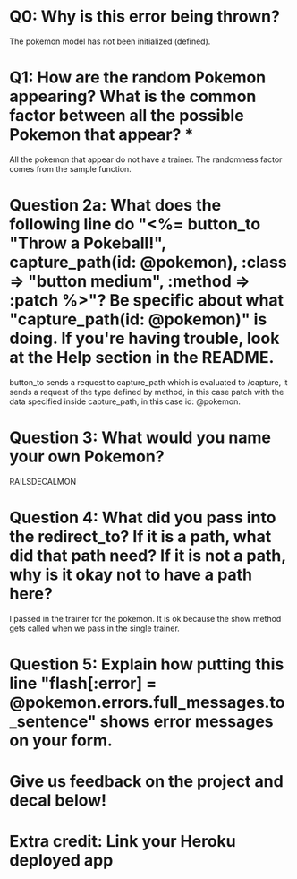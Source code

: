 # Q0: Why is this error being thrown?
The pokemon model has not been initialized (defined).

# Q1: How are the random Pokemon appearing? What is the common factor between all the possible Pokemon that appear? *
All the pokemon that appear do not have a trainer. The randomness factor comes from the sample function.

# Question 2a: What does the following line do "<%= button_to "Throw a Pokeball!", capture_path(id: @pokemon), :class => "button medium", :method => :patch %>"? Be specific about what "capture_path(id: @pokemon)" is doing. If you're having trouble, look at the Help section in the README.
button_to sends a request to capture_path which is evaluated to /capture, it sends a request of the type defined by method, in this case patch with
the data specified inside capture_path, in this case id: @pokemon.

# Question 3: What would you name your own Pokemon?
RAILSDECALMON

# Question 4: What did you pass into the redirect_to? If it is a path, what did that path need? If it is not a path, why is it okay not to have a path here?
I passed in the trainer for the pokemon. It is ok because the show method gets called when we pass in the single trainer.

# Question 5: Explain how putting this line "flash[:error] = @pokemon.errors.full_messages.to_sentence" shows error messages on your form.

# Give us feedback on the project and decal below!

# Extra credit: Link your Heroku deployed app
